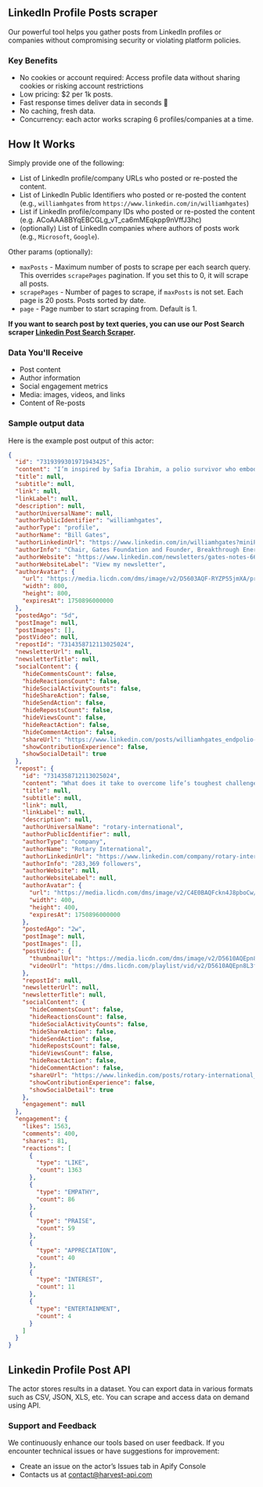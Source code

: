 ## LinkedIn Profile Posts scraper

Our powerful tool helps you gather posts from LinkedIn profiles or companies without compromising security or violating platform policies.

### Key Benefits

- No cookies or account required: Access profile data without sharing cookies or risking account restrictions
- Low pricing: $2 per 1k posts.
- Fast response times deliver data in seconds 🚀
- No caching, fresh data.
- Concurrency: each actor works scraping 6 profiles/companies at a time.

## How It Works

Simply provide one of the following:

- List of LinkedIn profile/company URLs who posted or re-posted the content.
- List of LinkedIn Public Identifiers who posted or re-posted the content (e.g., `williamhgates` from `https://www.linkedin.com/in/williamhgates`)
- List if LinkedIn profile/company IDs who posted or re-posted the content (e.g. ACoAAA8BYqEBCGLg_vT_ca6mMEqkpp9nVffJ3hc)
- (optionally) List of LinkedIn companies where authors of posts work (e.g., `Microsoft`, `Google`).

Other params (optionally):

- `maxPosts` - Maximum number of posts to scrape per each search query. This overrides `scrapePages` pagination. If you set this to 0, it will scrape all posts.
- `scrapePages` - Number of pages to scrape, if `maxPosts` is not set. Each page is 20 posts. Posts sorted by date.
- `page` - Page number to start scraping from. Default is 1.

**If you want to search post by text queries, you can use our Post Search scraper [Linkedin Post Search Scraper](https://apify.com/harvestapi/linkedin-post-search).**

### Data You'll Receive

- Post content
- Author information
- Social engagement metrics
- Media: images, videos, and links
- Content of Re-posts

### Sample output data

Here is the example post output of this actor:

```json
{
  "id": "7319399301971943425",
  "content": "I’m inspired by Safia Ibrahim, a polio survivor who embodies resilience and determination. Her story is a testament to overcoming life’s toughest challenges—and a reminder of why we must continue to fight for a polio-free world. #EndPolio",
  "title": null,
  "subtitle": null,
  "link": null,
  "linkLabel": null,
  "description": null,
  "authorUniversalName": null,
  "authorPublicIdentifier": "williamhgates",
  "authorType": "profile",
  "authorName": "Bill Gates",
  "authorLinkedinUrl": "https://www.linkedin.com/in/williamhgates?miniProfileUrn=urn%3Ali%3Afsd_profile%3AACoAAA8BYqEBCGLg_vT_ca6mMEqkpp9nVffJ3hc",
  "authorInfo": "Chair, Gates Foundation and Founder, Breakthrough Energy",
  "authorWebsite": "https://www.linkedin.com/newsletters/gates-notes-6651495472181637121/",
  "authorWebsiteLabel": "View my newsletter",
  "authorAvatar": {
    "url": "https://media.licdn.com/dms/image/v2/D5603AQF-RYZP55jmXA/profile-displayphoto-shrink_800_800/B56ZRi8g.aGsAc-/0/1736826818808?e=1750896000&v=beta&t=-ok3THccfWUuj-xmZR1y6HPFCE7Q8RLna7KxpU3bOlo",
    "width": 800,
    "height": 800,
    "expiresAt": 1750896000000
  },
  "postedAgo": "5d",
  "postImage": null,
  "postImages": [],
  "postVideo": null,
  "repostId": "7314358712113025024",
  "newsletterUrl": null,
  "newsletterTitle": null,
  "socialContent": {
    "hideCommentsCount": false,
    "hideReactionsCount": false,
    "hideSocialActivityCounts": false,
    "hideShareAction": false,
    "hideSendAction": false,
    "hideRepostsCount": false,
    "hideViewsCount": false,
    "hideReactAction": false,
    "hideCommentAction": false,
    "shareUrl": "https://www.linkedin.com/posts/williamhgates_endpolio-globalhealth-activity-7319399301971943425-6S3H?utm_source=social_share_send&utm_medium=member_desktop_web&rcm=ACoAAEv_LPcBziubM3KuMdS8HJ_FpZ-4kRH3Hz8",
    "showContributionExperience": false,
    "showSocialDetail": true
  },
  "repost": {
    "id": "7314358712113025024",
    "content": "What does it take to overcome life’s toughest challenges?\n\nFor Safia Ibrahim, a polio survivor and global health advocate, it’s resilience, hope, and storytelling.\n\nShe shared her powerful story with the world from The Moth stage as part of a Gates Foundation event. Now, she joins us to reflect on her journey and the role of storytelling in global health advocacy.\n\nListen to this inspiring conversation 🎧 on.rotary.org/moth-pod\n\n#EndPolio #GlobalHealth",
    "title": null,
    "subtitle": null,
    "link": null,
    "linkLabel": null,
    "description": null,
    "authorUniversalName": "rotary-international",
    "authorPublicIdentifier": null,
    "authorType": "company",
    "authorName": "Rotary International",
    "authorLinkedinUrl": "https://www.linkedin.com/company/rotary-international/posts",
    "authorInfo": "283,369 followers",
    "authorWebsite": null,
    "authorWebsiteLabel": null,
    "authorAvatar": {
      "url": "https://media.licdn.com/dms/image/v2/C4E0BAQFckn4J8pboCw/company-logo_400_400/company-logo_400_400/0/1630566773837/rotary_international_logo?e=1750896000&v=beta&t=IqU9H3PtakBbPeHG_61tRqYACDDkEZbi1284b3Eq3QQ",
      "width": 400,
      "height": 400,
      "expiresAt": 1750896000000
    },
    "postedAgo": "2w",
    "postImage": null,
    "postImages": [],
    "postVideo": {
      "thumbnailUrl": "https://media.licdn.com/dms/image/v2/D5610AQEpn8L3f8DLdQ/ads-video-thumbnail_720_1280/B56ZYHSdN6HoAc-/0/1743879005323?e=1746140400&v=beta&t=OZystFi8LJCngsBKYogebdPDO2eu5fxXABSLjL2og-M",
      "videoUrl": "https://dms.licdn.com/playlist/vid/v2/D5610AQEpn8L3f8DLdQ/mp4-720p-30fp-crf28/B56ZYHSdN6HoBw-/0/1743879009948?e=1746140400&v=beta&t=13-hIpkc6Z5qM0YJLTss2FbSeawWxdi8b0chf5GjPZk"
    },
    "repostId": null,
    "newsletterUrl": null,
    "newsletterTitle": null,
    "socialContent": {
      "hideCommentsCount": false,
      "hideReactionsCount": false,
      "hideSocialActivityCounts": false,
      "hideShareAction": false,
      "hideSendAction": false,
      "hideRepostsCount": false,
      "hideViewsCount": false,
      "hideReactAction": false,
      "hideCommentAction": false,
      "shareUrl": "https://www.linkedin.com/posts/rotary-international_endpolio-globalhealth-activity-7314358712113025024-67yZ?utm_source=social_share_send&utm_medium=member_desktop_web&rcm=ACoAAEv_LPcBziubM3KuMdS8HJ_FpZ-4kRH3Hz8",
      "showContributionExperience": false,
      "showSocialDetail": true
    },
    "engagement": null
  },
  "engagement": {
    "likes": 1563,
    "comments": 400,
    "shares": 81,
    "reactions": [
      {
        "type": "LIKE",
        "count": 1363
      },
      {
        "type": "EMPATHY",
        "count": 86
      },
      {
        "type": "PRAISE",
        "count": 59
      },
      {
        "type": "APPRECIATION",
        "count": 40
      },
      {
        "type": "INTEREST",
        "count": 11
      },
      {
        "type": "ENTERTAINMENT",
        "count": 4
      }
    ]
  }
}
```

## Linkedin Profile Post API

The actor stores results in a dataset. You can export data in various formats such as CSV, JSON, XLS, etc. You can scrape and access data on demand using API.

### Support and Feedback

We continuously enhance our tools based on user feedback. If you encounter technical issues or have suggestions for improvement:

- Create an issue on the actor’s Issues tab in Apify Console
- Contacts us at contact@harvest-api.com
